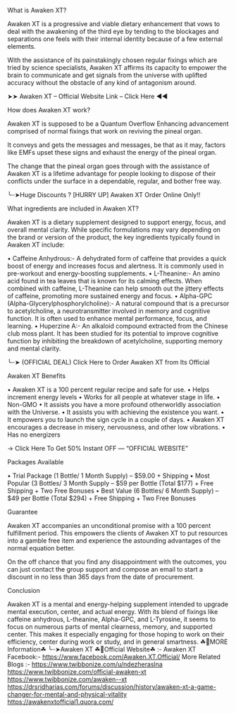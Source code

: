 What is Awaken XT?

Awaken XT is a progressive and viable dietary enhancement that vows to deal with the awakening of the third eye by tending to the blockages and separations one feels with their internal identity because of a few external elements.

With the assistance of its painstakingly chosen regular fixings which are tried by science specialists, Awaken XT affirms its capacity to empower the brain to communicate and get signals from the universe with uplifted accuracy without the obstacle of any kind of antagonism around.

➤➤ Awaken XT – Official Website Link – Click Here ◀◀

How does Awaken XT work?

Awaken XT is supposed to be a Quantum Overflow Enhancing advancement comprised of normal fixings that work on reviving the pineal organ.

It conveys and gets the messages and messages, be that as it may, factors like EMFs upset these signs and exhaust the energy of the pineal organ.

The change that the pineal organ goes through with the assistance of Awaken XT is a lifetime advantage for people looking to dispose of their conflicts under the surface in a dependable, regular, and bother free way.

╰┈➤Huge Discounts ? [HURRY UP] Awaken XT Order Online Only!!

What ingredients are included in Awaken XT?

Awaken XT is a dietary supplement designed to support energy, focus, and overall mental clarity. While specific formulations may vary depending on the brand or version of the product, the key ingredients typically found in Awaken XT include:

•	Caffeine Anhydrous:-  A dehydrated form of caffeine that provides a quick boost of energy and increases focus and alertness. It is commonly used in pre-workout and energy-boosting supplements.
•	L-Theanine:-  An amino acid found in tea leaves that is known for its calming effects. When combined with caffeine, L-Theanine can help smooth out the jittery effects of caffeine, promoting more sustained energy and focus.
•	Alpha-GPC (Alpha-Glycerylphosphorylcholine):-  A natural compound that is a precursor to acetylcholine, a neurotransmitter involved in memory and cognitive function. It is often used to enhance mental performance, focus, and learning.
•	Huperzine A:-  An alkaloid compound extracted from the Chinese club moss plant. It has been studied for its potential to improve cognitive function by inhibiting the breakdown of acetylcholine, supporting memory and mental clarity.

╰┈➤ (OFFICIAL DEAL) Click Here to Order Awaken XT from Its Official

Awaken XT Benefits

•	Awaken XT is a 100 percent regular recipe and safe for use.
•	Helps increment energy levels
•	Works for all people at whatever stage in life.
•	Non-GMO
•	It assists you have a more profound otherworldly association with the Universe.
•	It assists you with achieving the existence you want.
•	It empowers you to launch the sign cycle in a couple of days.
•	Awaken XT encourages a decrease in misery, nervousness, and other low vibrations.
•	Has no energizers

→ Click Here To Get 50% Instant OFF — “OFFICIAL WEBSITE”

Packages Available

•	Trial Package (1 Bottle/ 1 Month Supply) – $59.00 + Shipping
•	Most Popular (3 Bottles/ 3 Month Supply – $59 per Bottle (Total $177) + Free Shipping + Two Free Bonuses
•	Best Value (6 Bottles/ 6 Month Supply) – $49 per Bottle (Total $294) + Free Shipping + Two Free Bonuses

Guarantee

Awaken XT accompanies an unconditional promise with a 100 percent fulfillment period. This empowers the clients of Awaken XT to put resources into a gamble free item and experience the astounding advantages of the normal equation better.

On the off chance that you find any disappointment with the outcomes, you can just contact the group support and compose an email to start a discount in no less than 365 days from the date of procurement.

Conclusion 

Awaken XT is a mental and energy-helping supplement intended to upgrade mental execution, center, and actual energy. With its blend of fixings like caffeine anhydrous, L-theanine, Alpha-GPC, and L-Tyrosine, it seems to focus on numerous parts of mental clearness, memory, and supported center. This makes it especially engaging for those hoping to work on their efficiency, center during work or study, and in general smartness.
☘📣MORE Information☘ ╰┈➤Awaken XT
☘📣Official Website☘ :-  Awaken XT
Facebook:- 
https://www.facebook.com/Awaken.XT.Official/
More Related Blogs :-
https://www.twibbonize.com/u/ndezheraslna
https://www.twibbonize.com/official-awaken-xt
https://www.twibbonize.com/awaken--xt
https://drsridharias.com/forums/discussion/history/awaken-xt-a-game-changer-for-mental-and-physical-vitality
https://awakenxtofficial1.quora.com/

